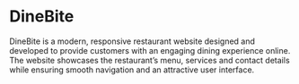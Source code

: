 # DineBite
DineBite is a modern, responsive restaurant website designed and developed to provide customers with an engaging dining experience online. The website showcases the restaurant’s menu, services and contact details while ensuring smooth navigation and an attractive user interface.
